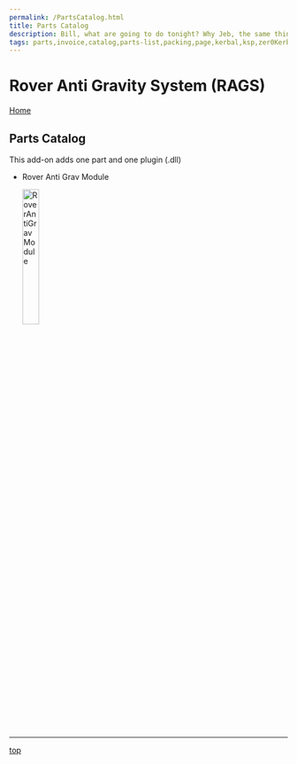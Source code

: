 ```yaml
---
permalink: /PartsCatalog.html
title: Parts Catalog
description: Bill, what are going to do tonight? Why Jeb, the same thing we do every night, Take over the world!
tags: parts,invoice,catalog,parts-list,packing,page,kerbal,ksp,zer0Kerbal,zedK
---
```

<!-- PartsCatalog.md v1.1.4.1
Rover Anti Gravity System (RAGS)
created: 01 Feb 2022
updated: 01 Oct 2022 -->

<script src="https://kit.fontawesome.com/0ea5493613.js" crossorigin="anonymous"></script>
<i class="fa-solid fa-explosion fa-beat-fade fa-3x" style="--fa-beat-fade-opacity: 0.1; --fa-beat-fade-scale: 1.25;color: #FF7E03" ></i>

# Rover Anti Gravity System (RAGS)

[Home](./index.md)

## Parts Catalog

This add-on adds one part and one plugin (.dll)

* Rover Anti Grav Module

  <img src="https://raw.githubusercontent.com/zer0Kerbal/RoverAntiGravitySystem/master/docs/thumbs/RoverAntiGravModule_icon.png" alt="RoverAntiGravModule" width="25%" height="25%" /> 

---

[top](#parts-catalog)

<!-- this file CC BY-ND 4.0 by zer0Kerbal -->